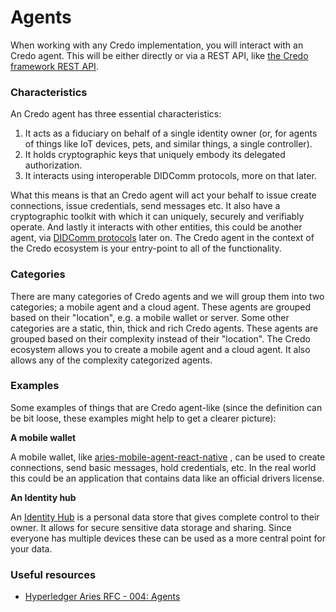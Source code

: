 # Agents

When working with any Credo implementation, you will interact with an Credo
agent. This will be either directly or via a REST API, like [the Credo
framework REST
API](https://github.com/openwallet-foundation/credo-ts-ext/tree/main/packages/rest).

### Characteristics

An Credo agent has three essential characteristics:

1. It acts as a fiduciary on behalf of a single identity owner (or, for agents
   of things like IoT devices, pets, and similar things, a single controller).
1. It holds cryptographic keys that uniquely embody its delegated
   authorization.
1. It interacts using interoperable DIDComm protocols, more on that later.

What this means is that an Credo agent will act your behalf to issue create
connections, issue credentials, send messages etc. It also have a cryptographic
toolkit with which it can uniquely, securely and verifiably operate. And lastly
it interacts with other entities, this could be another agent, via [DIDComm
protocols](https://identity.foundation/didcomm-messaging/spec/) later on. The
Credo agent in the context of the Credo ecosystem is your entry-point
to all of the functionality.

### Categories

There are many categories of Credo agents and we will group them into two
categories; a mobile agent and a cloud agent. These agents are grouped based on
their "location", e.g. a mobile wallet or server. Some other categories are a
static, thin, thick and rich Credo agents. These agents are grouped based on
their complexity instead of their "location". The Credo ecosystem
allows you to create a mobile agent and a cloud agent. It also allows any of
the complexity categorized agents.

### Examples

Some examples of things that are Credo agent-like (since the definition can be
bit loose, these examples might help to get a clearer picture):

**A mobile wallet**

A mobile wallet, like
[aries-mobile-agent-react-native](https://github.com/hyperledger/aries-mobile-agent-react-native)
, can be used to create connections, send basic messages, hold credentials,
etc. In the real world this could be an application that contains data like an
official drivers license.

**An Identity hub**

An [Identity Hub](https://didproject.azurewebsites.net/docs/hub-overview.html)
is a personal data store that gives complete control to their owner. It allows
for secure sensitive data storage and sharing. Since everyone has multiple
devices these can be used as a more central point for your data.

### Useful resources

- [Hyperledger Aries RFC - 004:
  Agents](https://github.com/hyperledger/aries-rfcs/blob/main/concepts/0004-agents/README.md)
